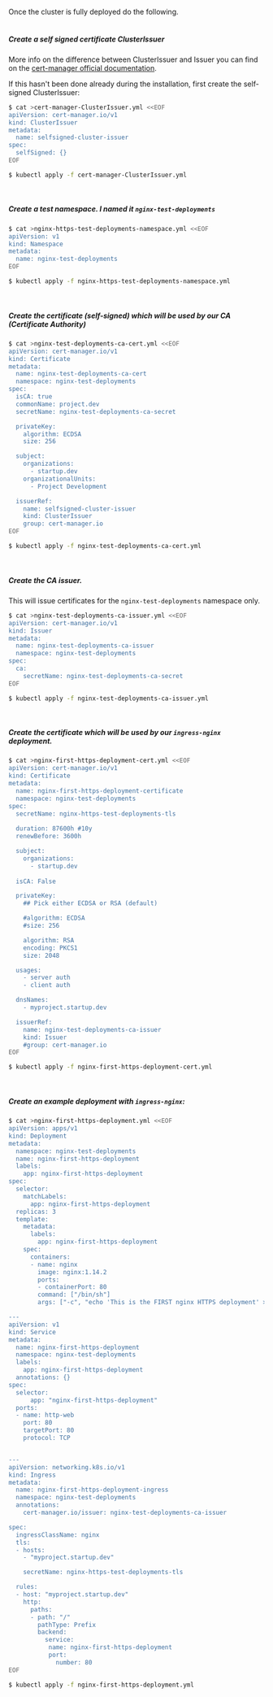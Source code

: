 Once the cluster is fully deployed do the following.
<br><br>

##### Create a self signed certificate ClusterIssuer

More info on the difference between ClusterIssuer and Issuer you can find on the [cert-manager official documentation](https://cert-manager.io/docs/concepts/issuer/).

If this hasn't been done already during the installation, first create the self-signed ClusterIssuer:
```bash
$ cat >cert-manager-ClusterIssuer.yml <<EOF
apiVersion: cert-manager.io/v1
kind: ClusterIssuer
metadata:
  name: selfsigned-cluster-issuer
spec:
  selfSigned: {}
EOF

$ kubectl apply -f cert-manager-ClusterIssuer.yml
```
<br>

##### Create a test namespace. I named it `nginx-test-deployments`
```bash
$ cat >nginx-https-test-deployments-namespace.yml <<EOF
apiVersion: v1
kind: Namespace
metadata:
  name: nginx-test-deployments
EOF

$ kubectl apply -f nginx-https-test-deployments-namespace.yml
```
<br>

##### Create the certificate (self-signed) which will be used by our CA (Certificate Authority)
```bash
$ cat >nginx-test-deployments-ca-cert.yml <<EOF
apiVersion: cert-manager.io/v1
kind: Certificate
metadata:
  name: nginx-test-deployments-ca-cert
  namespace: nginx-test-deployments
spec:
  isCA: true
  commonName: project.dev
  secretName: nginx-test-deployments-ca-secret

  privateKey:
    algorithm: ECDSA
    size: 256

  subject:
    organizations:
      - startup.dev
    organizationalUnits:
      - Project Development

  issuerRef:
    name: selfsigned-cluster-issuer
    kind: ClusterIssuer
    group: cert-manager.io
EOF

$ kubectl apply -f nginx-test-deployments-ca-cert.yml
```
<br>

##### Create the CA issuer.
This will issue certificates for the `nginx-test-deployments` namespace only.
```bash
$ cat >nginx-test-deployments-ca-issuer.yml <<EOF
apiVersion: cert-manager.io/v1
kind: Issuer
metadata:
  name: nginx-test-deployments-ca-issuer
  namespace: nginx-test-deployments
spec:
  ca:
    secretName: nginx-test-deployments-ca-secret
EOF

$ kubectl apply -f nginx-test-deployments-ca-issuer.yml
```
<br>

##### Create the certificate which will be used by our `ingress-nginx` deployment.
```bash
$ cat >nginx-first-https-deployment-cert.yml <<EOF
apiVersion: cert-manager.io/v1
kind: Certificate
metadata:
  name: nginx-first-https-deployment-certificate
  namespace: nginx-test-deployments
spec:
  secretName: nginx-https-test-deployments-tls
  
  duration: 87600h #10y
  renewBefore: 3600h

  subject:
    organizations:
      - startup.dev
  
  isCA: False

  privateKey:
    ## Pick either ECDSA or RSA (default)

    #algorithm: ECDSA
    #size: 256

    algorithm: RSA
    encoding: PKCS1
    size: 2048

  usages:
    - server auth
    - client auth

  dnsNames:
    - myproject.startup.dev

  issuerRef:
    name: nginx-test-deployments-ca-issuer
    kind: Issuer
    #group: cert-manager.io
EOF

$ kubectl apply -f nginx-first-https-deployment-cert.yml
```
<br>

##### Create an example deployment with `ingress-nginx`:
```bash
$ cat >nginx-first-https-deployment.yml <<EOF
apiVersion: apps/v1
kind: Deployment
metadata:
  namespace: nginx-test-deployments
  name: nginx-first-https-deployment
  labels:
    app: nginx-first-https-deployment
spec:
  selector:
    matchLabels:
      app: nginx-first-https-deployment
  replicas: 3
  template:
    metadata:
      labels:
        app: nginx-first-https-deployment
    spec:
      containers:
      - name: nginx
        image: nginx:1.14.2
        ports:
        - containerPort: 80
        command: ["/bin/sh"]
        args: ["-c", "echo 'This is the FIRST nginx HTTPS deployment' > /usr/share/nginx/html/index.html && nginx -g 'daemon off;'"]

---
apiVersion: v1
kind: Service
metadata:
  name: nginx-first-https-deployment
  namespace: nginx-test-deployments
  labels:
    app: nginx-first-https-deployment
  annotations: {}
spec:
  selector:
      app: "nginx-first-https-deployment"
  ports:
  - name: http-web
    port: 80
    targetPort: 80
    protocol: TCP


---
apiVersion: networking.k8s.io/v1
kind: Ingress
metadata:
  name: nginx-first-https-deployment-ingress
  namespace: nginx-test-deployments
  annotations: 
    cert-manager.io/issuer: nginx-test-deployments-ca-issuer

spec:
  ingressClassName: nginx
  tls:
  - hosts: 
    - "myproject.startup.dev"

    secretName: nginx-https-test-deployments-tls

  rules:
  - host: "myproject.startup.dev"
    http:
      paths:
      - path: "/"
        pathType: Prefix
        backend:
          service:
           name: nginx-first-https-deployment
           port:
             number: 80
EOF

$ kubectl apply -f nginx-first-https-deployment.yml
```
